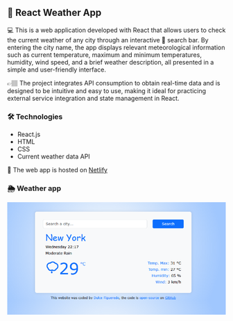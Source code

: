 ## 📍 React Weather App

💻 This is a web application developed with React that allows users to check the current weather of any city through an interactive 🔎 search bar. By entering the city name, the app displays relevant meteorological information such as current temperature, maximum and minimum temperatures, humidity, wind speed, and a brief weather description, all presented in a simple and user-friendly interface.

👉🏽 The project integrates API consumption to obtain real-time data and is designed to be intuitive and easy to use, making it ideal for practicing external service integration and state management in React.

### 🛠 Technologies

- React.js
- HTML
- CSS
- Current weather data API

📌 The web app is hosted on <a href="https://dulce-react-weather.netlify.app/">Netlify</a>


### 🌦 Weather app

<img src="public/react-weather-app.png" alt="Weather app" width="700" >
